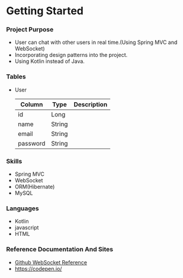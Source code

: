 # Getting Started

### Project Purpose

- User can chat with other users in real time.(Using Spring MVC and WebSocket)
- Incorporating design patterns into the project.
- Using Kotlin instead of Java.


### Tables

- User

  | Column   | Type   | Description |
  |----------|--------| ----------- |
  | id       | Long   |             |
  | name     | String |             |
  | email    | String |             |
  | password | String |             |


### Skills

* Spring MVC
* WebSocket
* ORM(Hibernate)
* MySQL



### Languages

* Kotlin
* javascript
* HTML



### Reference Documentation And Sites

* [Github WebSocket Reference](https://github.com/dailycodebuffer/Spring-MVC-Tutorials/blob/master/spring-websocket)
* https://codepen.io/


